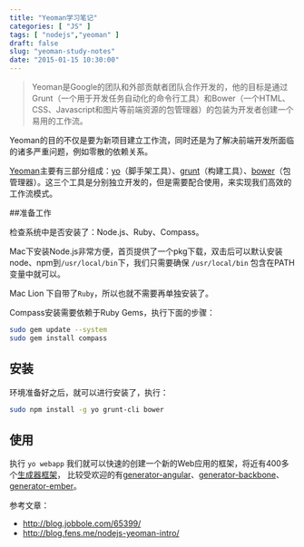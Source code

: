 ```yaml
---
title: "Yeoman学习笔记"
categories: [ "JS" ]
tags: [ "nodejs","yeoman" ]
draft: false
slug: "yeoman-study-notes"
date: "2015-01-15 10:30:00"
---
```


> Yeoman是Google的团队和外部贡献者团队合作开发的，他的目标是通过Grunt（一个用于开发任务自动化的命令行工具）和Bower（一个HTML、CSS、Javascript和图片等前端资源的包管理器）的包装为开发者创建一个易用的工作流。

Yeoman的目的不仅是要为新项目建立工作流，同时还是为了解决前端开发所面临的诸多严重问题，例如零散的依赖关系。

[Yeoman][1]主要有三部分组成：[yo][2]（脚手架工具）、[grunt][3]（构建工具）、[bower][4]（包管理器）。这三个工具是分别独立开发的，但是需要配合使用，来实现我们高效的工作流模式。

##准备工作


<!--more-->


检查系统中是否安装了：Node.js、Ruby、Compass。

Mac下安装Node.js非常方便，首页提供了一个pkg下载，双击后可以默认安装node、npm到`/usr/local/bin`下，我们只需要确保 `/usr/local/bin` 包含在PATH变量中就可以。

Mac Lion 下自带了`Ruby`，所以也就不需要再单独安装了。

Compass安装需要依赖于Ruby Gems，执行下面的步骤：
```bash
sudo gem update --system
sudo gem install compass
```
## 安装

环境准备好之后，就可以进行安装了，执行：
```bash
sudo npm install -g yo grunt-cli bower
```

## 使用

执行 `yo webapp` 我们就可以快速的创建一个新的Web应用的框架，将近有400多个[生成器框架][5]， 比较受欢迎的有[generator-angular][6]、[generator-backbone][7]、[generator-ember][8]。


参考文章：

 - http://blog.jobbole.com/65399/
 - http://blog.fens.me/nodejs-yeoman-intro/

  [1]: http://yeoman.io/
  [2]: http://yeoman.io/
  [3]: http://gruntjs.com/
  [4]: http://bower.io/
  [5]: http://yeoman.io/community-generators.html
  [6]: https://github.com/yeoman/generator-angular
  [7]: https://github.com/yeoman/generator-backbone
  [8]: https://github.com/yeoman/generator-ember